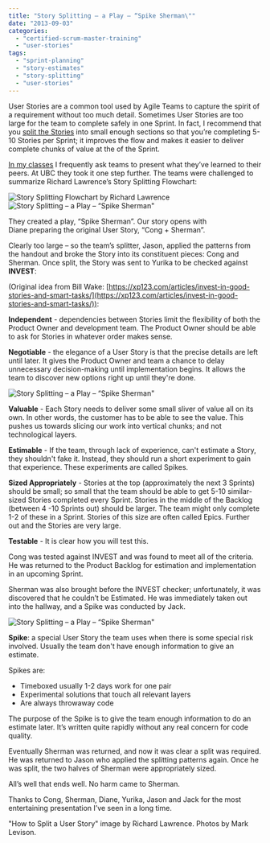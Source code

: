 ```yaml
---
title: "Story Splitting – a Play – “Spike Sherman\""
date: "2013-09-03"
categories: 
  - "certified-scrum-master-training"
  - "user-stories"
tags: 
  - "sprint-planning"
  - "story-estimates"
  - "story-splitting"
  - "user-stories"
---
```


User Stories are a common tool used by Agile Teams to capture the spirit of a requirement without too much detail. Sometimes User Stories are too large for the team to complete safely in one Sprint. In fact, I recommend that you [split the Stories](/blog/scrummaster-tales-story-splitting-fun.html) into small enough sections so that you’re completing 5-10 Stories per Sprint; it improves the flow and makes it easier to deliver complete chunks of value at the of the Sprint.

[In my classes](/certified-scrum-agile-training) I frequently ask teams to present what they’ve learned to their peers. At UBC they took it one step further. The teams were challenged to summarize Richard Lawrence’s Story Splitting Flowchart:

![Story Splitting Flowchart by Richard Lawrence](src/content/blog/story-splitting-a-play-spike-sherman/images/Story-Splitting-Flowchart.jpeg)![Story Splitting – a Play – “Spike Sherman"](src/content/blog/story-splitting-a-play-spike-sherman/images/DSC01970.jpg)

They created a play, “Spike Sherman”. Our story opens with Diane preparing the original User Story, “Cong + Sherman”.

Clearly too large – so the team’s splitter, Jason, applied the patterns from the handout and broke the Story into its constituent pieces: Cong and Sherman. Once split, the Story was sent to Yurika to be checked against **INVEST**:

(Original idea from Bill Wake: [https://xp123.com/articles/invest-in-good-stories-and-smart-tasks/](https://xp123.com/articles/invest-in-good-stories-and-smart-tasks/)):

**Independent** - dependencies between Stories limit the flexibility of both the Product Owner and development team. The Product Owner should be able to ask for Stories in whatever order makes sense.

**Negotiable** - the elegance of a User Story is that the precise details are left until later. It gives the Product Owner and team a chance to delay unnecessary decision-making until implementation begins. It allows the team to discover new options right up until they're done.

![Story Splitting – a Play – “Spike Sherman"](src/content/blog/story-splitting-a-play-spike-sherman/images/DSC01974.jpg)

**Valuable** - Each Story needs to deliver some small sliver of value all on its own. In other words, the customer has to be able to see the value. This pushes us towards slicing our work into vertical chunks; and not technological layers.

**Estimable** - If the team, through lack of experience, can't estimate a Story, they shouldn't fake it. Instead, they should run a short experiment to gain that experience. These experiments are called Spikes.

**Sized Appropriately** \- Stories at the top (approximately the next 3 Sprints) should be small; so small that the team should be able to get 5-10 similar-sized Stories completed every Sprint. Stories in the middle of the Backlog (between 4 -10 Sprints out) should be larger. The team might only complete 1-2 of these in a Sprint. Stories of this size are often called Epics. Further out and the Stories are very large.

**Testable** - It is clear how you will test this.

Cong was tested against INVEST and was found to meet all of the criteria. He was returned to the Product Backlog for estimation and implementation in an upcoming Sprint.

Sherman was also brought before the INVEST checker; unfortunately, it was discovered that he couldn’t be Estimated. He was immediately taken out into the hallway, and a Spike was conducted by Jack.

![Story Splitting – a Play – “Spike Sherman"](src/content/blog/story-splitting-a-play-spike-sherman/images/DSC01980.jpg)

**Spike**: a special User Story the team uses when there is some special risk involved. Usually the team don't have enough information to give an estimate.

Spikes are:

- Timeboxed usually 1-2 days work for one pair
- Experimental solutions that touch all relevant layers
- Are always throwaway code

The purpose of the Spike is to give the team enough information to do an estimate later. It’s written quite rapidly without any real concern for code quality.

Eventually Sherman was returned, and now it was clear a split was required. He was returned to Jason who applied the splitting patterns again. Once he was split, the two halves of Sherman were appropriately sized.

All’s well that ends well. No harm came to Sherman.

Thanks to Cong, Sherman, Diane, Yurika, Jason and Jack for the most entertaining presentation I’ve seen in a long time.

"How to Split a User Story" image by Richard Lawrence. Photos by Mark Levison.
